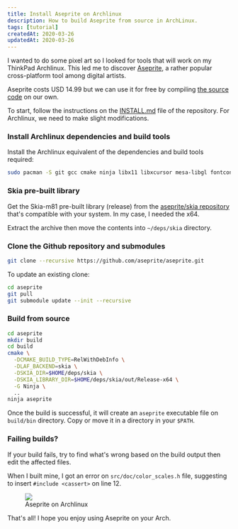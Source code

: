 ```yaml
---
title: Install Aseprite on Archlinux
description: How to build Aseprite from source in ArchLinux.
tags: [tutorial]
createdAt: 2020-03-26
updatedAt: 2020-03-26
---
```


I wanted to do some pixel art so I looked for tools that will work on my ThinkPad Archlinux. This led me to discover [Aseprite](https://www.aseprite.org/), a rather popular cross-platform tool among digital artists.

Aseprite costs USD 14.99 but we can use it for free by compiling [the source code](https://github.com/aseprite/aseprite/) on our own.

To start, follow the instructions on the [INSTALL.md](https://github.com/aseprite/aseprite/blob/master/INSTALL.md) file of the repository. For Archlinux, we need to make slight modifications.

### Install Archlinux dependencies and build tools

Install the Archlinux equivalent of the dependencies and build tools required:

```bash
sudo pacman -S git gcc cmake ninja libx11 libxcursor mesa-libgl fontconfig
```

### Skia pre-built library

Get the Skia-m81 pre-built library (release) from the [aseprite/skia repository](https://github.com/aseprite/skia/releases) that's compatible with your system. In my case, I needed the x64.

Extract the archive then move the contents into `~/deps/skia` directory.

### Clone the Github repository and submodules

```bash
git clone --recursive https://github.com/aseprite/aseprite.git
```

To update an existing clone:

```bash
cd aseprite
git pull
git submodule update --init --recursive
```

### Build from source

```bash
cd aseprite
mkdir build
cd build
cmake \
  -DCMAKE_BUILD_TYPE=RelWithDebInfo \
  -DLAF_BACKEND=skia \
  -DSKIA_DIR=$HOME/deps/skia \
  -DSKIA_LIBRARY_DIR=$HOME/deps/skia/out/Release-x64 \
  -G Ninja \
  ..
ninja aseprite
```

Once the build is successful, it will create an `aseprite` executable file on `build/bin` directory. Copy or move it in a directory in your `$PATH`.

### Failing builds?

If your build fails, try to find what's wrong based on the build output then edit the affected files.

When I built mine, I got an error on `src/doc/color_scales.h` file, suggesting to insert `#include <cassert>` on line 12.

<figure>
  <a href="/media/install-aseprite-on-arch-01.png" target="_blank">
    <img src="/media/install-aseprite-on-arch-01.png" />
  </a>
  <figcaption>Aseprite on Archlinux</figcaption>
</figure>

That's all! I hope you enjoy using Aseprite on your Arch.
